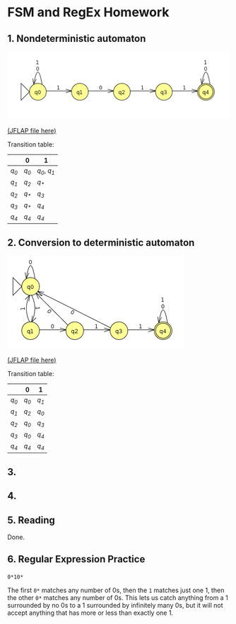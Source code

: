 # FSM and RegEx Homework

## 1. Nondeterministic automaton

![](1.png)

[(JFLAP file here)](1.jff)

Transition table:

|                 | __0__           | __1__                            |
|-----------------|-----------------|----------------------------------|
| _q<sub>0</sub>_ | _q<sub>0</sub>_ | _q<sub>0</sub>_, _q<sub>1</sub>_ |
| _q<sub>1</sub>_ | _q<sub>2</sub>_ | _q<sub>*</sub>_                  |
| _q<sub>2</sub>_ | _q<sub>*</sub>_ | _q<sub>3</sub>_                  |
| _q<sub>3</sub>_ | _q<sub>*</sub>_ | _q<sub>4</sub>_                  |
| _q<sub>4</sub>_ | _q<sub>4</sub>_ | _q<sub>4</sub>_                  |


## 2. Conversion to deterministic automaton

![](2.png)

[(JFLAP file here)](2.jff)

Transition table:

|                 | __0__           | __1__           |
|-----------------|-----------------|-----------------|
| _q<sub>0</sub>_ | _q<sub>0</sub>_ | _q<sub>1</sub>_ |
| _q<sub>1</sub>_ | _q<sub>2</sub>_ | _q<sub>0</sub>_ |
| _q<sub>2</sub>_ | _q<sub>0</sub>_ | _q<sub>3</sub>_ |
| _q<sub>3</sub>_ | _q<sub>0</sub>_ | _q<sub>4</sub>_ |
| _q<sub>4</sub>_ | _q<sub>4</sub>_ | _q<sub>4</sub>_ |


## 3.


## 4.


## 5. Reading

Done.


## 6. Regular Expression Practice

`0*10*`

The first `0*` matches any number of 0s, then the `1` matches just one 1, then the other `0*` matches any number of 0s. This lets us catch anything from a 1 surrounded by no 0s to a 1 surrounded by infinitely many 0s, but it will not accept anything that has more or less than exactly one 1.


